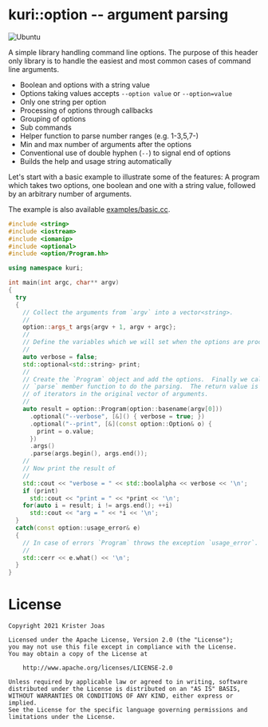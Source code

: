 # kuri::option -- argument parsing

![Ubuntu](https://github.com/kuriboshi/option/actions/workflows/cmake.yml/badge.svg)

A simple library handling command line options.  The purpose of this
header only library is to handle the easiest and most common cases of
command line arguments.

* Boolean and options with a string value
* Options taking values accepts `--option value` or `--option=value`
* Only one string per option
* Processing of options through callbacks
* Grouping of options
* Sub commands
* Helper function to parse number ranges (e.g. 1-3,5,7-)
* Min and max number of arguments after the options
* Conventional use of double hyphen (`--`) to signal end of options
* Builds the help and usage string automatically

Let's start with a basic example to illustrate some of the features: A
program which takes two options, one boolean and one with a string
value, followed by an arbitrary number of arguments.

The example is also available [examples/basic.cc](examples/basic.cc).

```cpp
#include <string>
#include <iostream>
#include <iomanip>
#include <optional>
#include <option/Program.hh>

using namespace kuri;

int main(int argc, char** argv)
{
  try
  {
    // Collect the arguments from `argv` into a vector<string>.
    //
    option::args_t args{argv + 1, argv + argc};
    //
    // Define the variables which we will set when the options are processed.
    //
    auto verbose = false;
    std::optional<std::string> print;
    //
    // Create the `Program` object and add the options.  Finally we call the
    // `parse` member function to do the parsing.  The return value is a pair
    // of iterators in the original vector of arguments.
    //
    auto result = option::Program(option::basename(argv[0]))
      .optional("--verbose", [&]() { verbose = true; })
      .optional("--print", [&](const option::Option& o) {
        print = o.value;
      })
      .args()
      .parse(args.begin(), args.end());
    //
    // Now print the result of
    //
    std::cout << "verbose = " << std::boolalpha << verbose << '\n';
    if (print)
      std::cout << "print = " << *print << '\n';
    for(auto i = result; i != args.end(); ++i)
      std::cout << "arg = " << *i << '\n';
  }
  catch(const option::usage_error& e)
  {
    // In case of errors `Program` throws the exception `usage_error`.
    //
    std::cerr << e.what() << '\n';
  }
}
```

# License

```
Copyright 2021 Krister Joas

Licensed under the Apache License, Version 2.0 (the "License");
you may not use this file except in compliance with the License.
You may obtain a copy of the License at

    http://www.apache.org/licenses/LICENSE-2.0

Unless required by applicable law or agreed to in writing, software
distributed under the License is distributed on an "AS IS" BASIS,
WITHOUT WARRANTIES OR CONDITIONS OF ANY KIND, either express or implied.
See the License for the specific language governing permissions and
limitations under the License.
```
